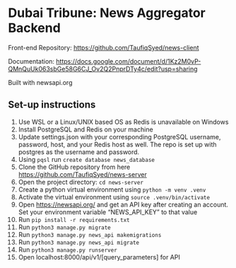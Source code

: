 # Dubai Tribune: News Aggregator Backend

Front-end Repository: https://github.com/TaufiqSyed/news-client

Documentation: https://docs.google.com/document/d/1Kz2M0vP-QMnQuUk063sbGe58G6CJ_Ov2Q2PnprDTy4c/edit?usp=sharing

Built with newsapi.org

## Set-up instructions

1. Use WSL or a Linux/UNIX based OS as Redis is unavailable on Windows
2. Install PostgreSQL and Redis on your machine
3. Update settings.json with your corresponding PostgreSQL username, password, host, and your Redis host as well. The repo is set up with postgres as the username and password.
4. Using `pqsl` run `create database news_database`
5. Clone the GitHub repository from here https://github.com/TaufiqSyed/news-server
6. Open the project directory: `cd news-server`
7. Create a python virtual environment using `python -m venv .venv`
8. Activate the virtual environment using `source .venv/bin/activate`
9. Open https://newsapi.org/ and get an API key after creating an account. Set your environment variable “NEWS_API_KEY” to that value
10. Run `pip install -r requirements.txt`
11. Run `python3 manage.py migrate`
12. Run `python3 manage.py news_api makemigrations`
13. Run `python3 manage.py news_api migrate`
14. Run `python3 manage.py runserver`
15. Open localhost:8000/api/v1/[query_parameters] for API
